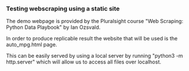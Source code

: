 ### Testing webscraping using a static site

The demo webpage is provided by the Pluralsight course "Web Scraping: Python Data Playbook" by Ian Ozsvald. 

In order to produce replicable result the website that will be used is the auto_mpg.html page. 

This can be easily served by using a local server by running "python3 -m http.server"  which will allow us to access all files over localhost.

